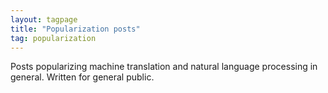 ```yaml
---
layout: tagpage
title: "Popularization posts"
tag: popularization
---
```


Posts popularizing machine translation and natural language processing in
general. Written for general public.
